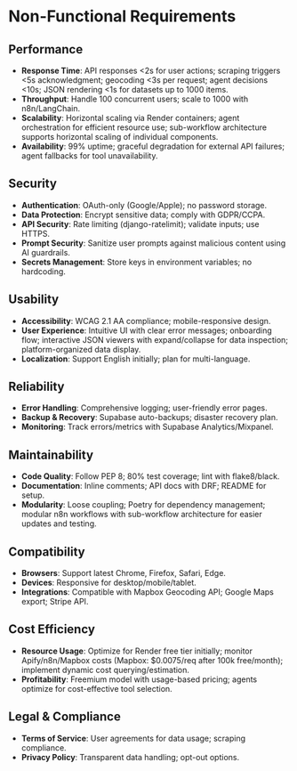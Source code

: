 # Non-Functional Requirements

## Performance
- **Response Time**: API responses <2s for user actions; scraping triggers <5s acknowledgment; geocoding <3s per request; agent decisions <10s; JSON rendering <1s for datasets up to 1000 items.
- **Throughput**: Handle 100 concurrent users; scale to 1000 with n8n/LangChain.
- **Scalability**: Horizontal scaling via Render containers; agent orchestration for efficient resource use; sub-workflow architecture supports horizontal scaling of individual components.
- **Availability**: 99% uptime; graceful degradation for external API failures; agent fallbacks for tool unavailability.

## Security
- **Authentication**: OAuth-only (Google/Apple); no password storage.
- **Data Protection**: Encrypt sensitive data; comply with GDPR/CCPA.
- **API Security**: Rate limiting (django-ratelimit); validate inputs; use HTTPS.
- **Prompt Security**: Sanitize user prompts against malicious content using AI guardrails.
- **Secrets Management**: Store keys in environment variables; no hardcoding.

## Usability
- **Accessibility**: WCAG 2.1 AA compliance; mobile-responsive design.
- **User Experience**: Intuitive UI with clear error messages; onboarding flow; interactive JSON viewers with expand/collapse for data inspection; platform-organized data display.
- **Localization**: Support English initially; plan for multi-language.

## Reliability
- **Error Handling**: Comprehensive logging; user-friendly error pages.
- **Backup & Recovery**: Supabase auto-backups; disaster recovery plan.
- **Monitoring**: Track errors/metrics with Supabase Analytics/Mixpanel.

## Maintainability
- **Code Quality**: Follow PEP 8; 80% test coverage; lint with flake8/black.
- **Documentation**: Inline comments; API docs with DRF; README for setup.
- **Modularity**: Loose coupling; Poetry for dependency management; modular n8n workflows with sub-workflow architecture for easier updates and testing.

## Compatibility
- **Browsers**: Support latest Chrome, Firefox, Safari, Edge.
- **Devices**: Responsive for desktop/mobile/tablet.
- **Integrations**: Compatible with Mapbox Geocoding API; Google Maps export; Stripe API.

## Cost Efficiency
- **Resource Usage**: Optimize for Render free tier initially; monitor Apify/n8n/Mapbox costs (Mapbox: $0.0075/req after 100k free/month); implement dynamic cost querying/estimation.
- **Profitability**: Freemium model with usage-based pricing; agents optimize for cost-effective tool selection.

## Legal & Compliance
- **Terms of Service**: User agreements for data usage; scraping compliance.
- **Privacy Policy**: Transparent data handling; opt-out options.